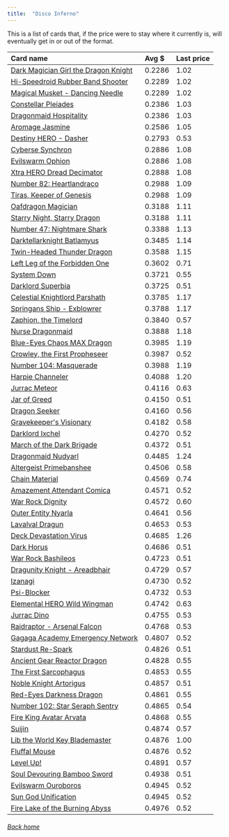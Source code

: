 ```yaml
---
title:  "Disco Inferno"
---
```


This is a list of cards that, if the price were to stay where it currently is, will eventually get in or out of the format.

| Card name | Avg $ | Last price |
| :-- | :-- | :-- |
[Dark Magician Girl the Dragon Knight](https://db.ygoprodeck.com/card/?search=Dark%20Magician%20Girl%20the%20Dragon%20Knight) | 0.2286 | 1.02 |
[Hi-Speedroid Rubber Band Shooter](https://db.ygoprodeck.com/card/?search=Hi-Speedroid%20Rubber%20Band%20Shooter) | 0.2289 | 1.02 |
[Magical Musket - Dancing Needle](https://db.ygoprodeck.com/card/?search=Magical%20Musket%20-%20Dancing%20Needle) | 0.2289 | 1.02 |
[Constellar Pleiades](https://db.ygoprodeck.com/card/?search=Constellar%20Pleiades) | 0.2386 | 1.03 |
[Dragonmaid Hospitality](https://db.ygoprodeck.com/card/?search=Dragonmaid%20Hospitality) | 0.2386 | 1.03 |
[Aromage Jasmine](https://db.ygoprodeck.com/card/?search=Aromage%20Jasmine) | 0.2586 | 1.05 |
[Destiny HERO - Dasher](https://db.ygoprodeck.com/card/?search=Destiny%20HERO%20-%20Dasher) | 0.2793 | 0.53 |
[Cyberse Synchron](https://db.ygoprodeck.com/card/?search=Cyberse%20Synchron) | 0.2886 | 1.08 |
[Evilswarm Ophion](https://db.ygoprodeck.com/card/?search=Evilswarm%20Ophion) | 0.2886 | 1.08 |
[Xtra HERO Dread Decimator](https://db.ygoprodeck.com/card/?search=Xtra%20HERO%20Dread%20Decimator) | 0.2888 | 1.08 |
[Number 82: Heartlandraco](https://db.ygoprodeck.com/card/?search=Number%2082:%20Heartlandraco) | 0.2988 | 1.09 |
[Tiras, Keeper of Genesis](https://db.ygoprodeck.com/card/?search=Tiras,%20Keeper%20of%20Genesis) | 0.2988 | 1.09 |
[Oafdragon Magician](https://db.ygoprodeck.com/card/?search=Oafdragon%20Magician) | 0.3188 | 1.11 |
[Starry Night, Starry Dragon](https://db.ygoprodeck.com/card/?search=Starry%20Night,%20Starry%20Dragon) | 0.3188 | 1.11 |
[Number 47: Nightmare Shark](https://db.ygoprodeck.com/card/?search=Number%2047:%20Nightmare%20Shark) | 0.3388 | 1.13 |
[Darktellarknight Batlamyus](https://db.ygoprodeck.com/card/?search=Darktellarknight%20Batlamyus) | 0.3485 | 1.14 |
[Twin-Headed Thunder Dragon](https://db.ygoprodeck.com/card/?search=Twin-Headed%20Thunder%20Dragon) | 0.3588 | 1.15 |
[Left Leg of the Forbidden One](https://db.ygoprodeck.com/card/?search=Left%20Leg%20of%20the%20Forbidden%20One) | 0.3602 | 0.71 |
[System Down](https://db.ygoprodeck.com/card/?search=System%20Down) | 0.3721 | 0.55 |
[Darklord Superbia](https://db.ygoprodeck.com/card/?search=Darklord%20Superbia) | 0.3725 | 0.51 |
[Celestial Knightlord Parshath](https://db.ygoprodeck.com/card/?search=Celestial%20Knightlord%20Parshath) | 0.3785 | 1.17 |
[Springans Ship - Exblowrer](https://db.ygoprodeck.com/card/?search=Springans%20Ship%20-%20Exblowrer) | 0.3788 | 1.17 |
[Zaphion, the Timelord](https://db.ygoprodeck.com/card/?search=Zaphion,%20the%20Timelord) | 0.3840 | 0.57 |
[Nurse Dragonmaid](https://db.ygoprodeck.com/card/?search=Nurse%20Dragonmaid) | 0.3888 | 1.18 |
[Blue-Eyes Chaos MAX Dragon](https://db.ygoprodeck.com/card/?search=Blue-Eyes%20Chaos%20MAX%20Dragon) | 0.3985 | 1.19 |
[Crowley, the First Propheseer](https://db.ygoprodeck.com/card/?search=Crowley,%20the%20First%20Propheseer) | 0.3987 | 0.52 |
[Number 104: Masquerade](https://db.ygoprodeck.com/card/?search=Number%20104:%20Masquerade) | 0.3988 | 1.19 |
[Harpie Channeler](https://db.ygoprodeck.com/card/?search=Harpie%20Channeler) | 0.4088 | 1.20 |
[Jurrac Meteor](https://db.ygoprodeck.com/card/?search=Jurrac%20Meteor) | 0.4116 | 0.63 |
[Jar of Greed](https://db.ygoprodeck.com/card/?search=Jar%20of%20Greed) | 0.4150 | 0.51 |
[Dragon Seeker](https://db.ygoprodeck.com/card/?search=Dragon%20Seeker) | 0.4160 | 0.56 |
[Gravekeeper's Visionary](https://db.ygoprodeck.com/card/?search=Gravekeeper's%20Visionary) | 0.4182 | 0.58 |
[Darklord Ixchel](https://db.ygoprodeck.com/card/?search=Darklord%20Ixchel) | 0.4270 | 0.52 |
[March of the Dark Brigade](https://db.ygoprodeck.com/card/?search=March%20of%20the%20Dark%20Brigade) | 0.4372 | 0.51 |
[Dragonmaid Nudyarl](https://db.ygoprodeck.com/card/?search=Dragonmaid%20Nudyarl) | 0.4485 | 1.24 |
[Altergeist Primebanshee](https://db.ygoprodeck.com/card/?search=Altergeist%20Primebanshee) | 0.4506 | 0.58 |
[Chain Material](https://db.ygoprodeck.com/card/?search=Chain%20Material) | 0.4569 | 0.74 |
[Amazement Attendant Comica](https://db.ygoprodeck.com/card/?search=Amazement%20Attendant%20Comica) | 0.4571 | 0.52 |
[War Rock Dignity](https://db.ygoprodeck.com/card/?search=War%20Rock%20Dignity) | 0.4572 | 0.60 |
[Outer Entity Nyarla](https://db.ygoprodeck.com/card/?search=Outer%20Entity%20Nyarla) | 0.4641 | 0.56 |
[Lavalval Dragun](https://db.ygoprodeck.com/card/?search=Lavalval%20Dragun) | 0.4653 | 0.53 |
[Deck Devastation Virus](https://db.ygoprodeck.com/card/?search=Deck%20Devastation%20Virus) | 0.4685 | 1.26 |
[Dark Horus](https://db.ygoprodeck.com/card/?search=Dark%20Horus) | 0.4686 | 0.51 |
[War Rock Bashileos](https://db.ygoprodeck.com/card/?search=War%20Rock%20Bashileos) | 0.4723 | 0.51 |
[Dragunity Knight - Areadbhair](https://db.ygoprodeck.com/card/?search=Dragunity%20Knight%20-%20Areadbhair) | 0.4729 | 0.57 |
[Izanagi](https://db.ygoprodeck.com/card/?search=Izanagi) | 0.4730 | 0.52 |
[Psi-Blocker](https://db.ygoprodeck.com/card/?search=Psi-Blocker) | 0.4732 | 0.53 |
[Elemental HERO Wild Wingman](https://db.ygoprodeck.com/card/?search=Elemental%20HERO%20Wild%20Wingman) | 0.4742 | 0.63 |
[Jurrac Dino](https://db.ygoprodeck.com/card/?search=Jurrac%20Dino) | 0.4755 | 0.53 |
[Raidraptor - Arsenal Falcon](https://db.ygoprodeck.com/card/?search=Raidraptor%20-%20Arsenal%20Falcon) | 0.4768 | 0.53 |
[Gagaga Academy Emergency Network](https://db.ygoprodeck.com/card/?search=Gagaga%20Academy%20Emergency%20Network) | 0.4807 | 0.52 |
[Stardust Re-Spark](https://db.ygoprodeck.com/card/?search=Stardust%20Re-Spark) | 0.4826 | 0.51 |
[Ancient Gear Reactor Dragon](https://db.ygoprodeck.com/card/?search=Ancient%20Gear%20Reactor%20Dragon) | 0.4828 | 0.55 |
[The First Sarcophagus](https://db.ygoprodeck.com/card/?search=The%20First%20Sarcophagus) | 0.4853 | 0.55 |
[Noble Knight Artorigus](https://db.ygoprodeck.com/card/?search=Noble%20Knight%20Artorigus) | 0.4857 | 0.51 |
[Red-Eyes Darkness Dragon](https://db.ygoprodeck.com/card/?search=Red-Eyes%20Darkness%20Dragon) | 0.4861 | 0.55 |
[Number 102: Star Seraph Sentry](https://db.ygoprodeck.com/card/?search=Number%20102:%20Star%20Seraph%20Sentry) | 0.4865 | 0.54 |
[Fire King Avatar Arvata](https://db.ygoprodeck.com/card/?search=Fire%20King%20Avatar%20Arvata) | 0.4868 | 0.55 |
[Suijin](https://db.ygoprodeck.com/card/?search=Suijin) | 0.4874 | 0.57 |
[Lib the World Key Blademaster](https://db.ygoprodeck.com/card/?search=Lib%20the%20World%20Key%20Blademaster) | 0.4876 | 1.00 |
[Fluffal Mouse](https://db.ygoprodeck.com/card/?search=Fluffal%20Mouse) | 0.4876 | 0.52 |
[Level Up!](https://db.ygoprodeck.com/card/?search=Level%20Up!) | 0.4891 | 0.57 |
[Soul Devouring Bamboo Sword](https://db.ygoprodeck.com/card/?search=Soul%20Devouring%20Bamboo%20Sword) | 0.4938 | 0.51 |
[Evilswarm Ouroboros](https://db.ygoprodeck.com/card/?search=Evilswarm%20Ouroboros) | 0.4945 | 0.52 |
[Sun God Unification](https://db.ygoprodeck.com/card/?search=Sun%20God%20Unification) | 0.4945 | 0.52 |
[Fire Lake of the Burning Abyss](https://db.ygoprodeck.com/card/?search=Fire%20Lake%20of%20the%20Burning%20Abyss) | 0.4976 | 0.52 |

###### [Back home](index)